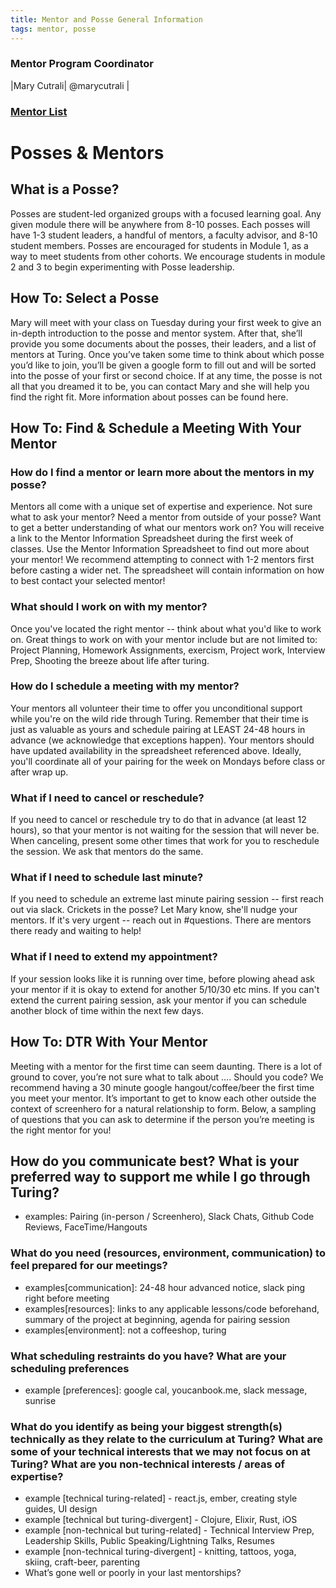 ```yaml
---
title: Mentor and Posse General Information
tags: mentor, posse
---
```


### Mentor Program Coordinator

|Mary Cutrali| @marycutrali |

### [Mentor List](https://docs.google.com/spreadsheets/d/1NpEeyD0N4s3EfQOQxS20KfI4UKddd41ziyRfZ1lqMwg/edit#gid=1600123372)

# Posses & Mentors

## What is a Posse? 

Posses are student-led organized groups with a focused learning goal. Any given module there will be anywhere from 8-10 posses. Each posses will have 1-3 student leaders, a handful of mentors, a faculty advisor, and 8-10 student members. Posses are encouraged for students in Module 1, as a way to meet students from other cohorts. We encourage students in module 2 and 3 to begin experimenting with Posse leadership. 

## How To: Select a Posse

Mary will meet with your class on Tuesday during your first week to give an in-depth introduction to the posse and mentor system. After that, she’ll provide you some documents about the posses, their leaders, and a list of mentors at Turing. Once you’ve taken some time to think about which posse you’d like to join, you’ll be given a google form to fill out and will be sorted into the posse of your first or second choice. If at any time, the posse is not all that you dreamed it to be, you can contact Mary and she will help you find the right fit.  More information about posses can be found here.

## How To: Find & Schedule a Meeting With Your Mentor

### How do I find a mentor or learn more about the mentors in my posse?

Mentors all come with a unique set of expertise and experience. Not sure what to ask your mentor? Need a mentor from outside of your posse? Want to get a better understanding of what our mentors work on?
You will receive a link to the Mentor Information Spreadsheet during the first week of classes. Use the Mentor Information Spreadsheet to find out more about your mentor! We recommend attempting to connect with 1-2 mentors first before casting a wider net. The spreadsheet will contain information on how to best contact your selected mentor!

### What should I work on with my mentor?

Once you've located the right mentor -- think about what you'd like to work on. Great things to work on with your mentor include but are not limited to: Project Planning, Homework Assignments, exercism, Project work, Interview Prep, Shooting the breeze about life after turing.

### How do I schedule a meeting with my mentor?

Your mentors all volunteer their time to offer you unconditional support while you're on the wild ride through Turing. Remember that their time is just as valuable as yours and schedule pairing at LEAST 24-48 hours in advance (we acknowledge that exceptions happen). Your mentors should have updated availability in the spreadsheet referenced above. Ideally, you'll coordinate all of your pairing for the week on Mondays before class or after wrap up. 

### What if I need to cancel or reschedule?

If you need to cancel or reschedule try to do that in advance (at least 12 hours), so that your mentor is not waiting for the session that will never be. When canceling, present some other times that work for you to reschedule the session. We ask that mentors do the same.

### What if I need to schedule last minute?

If you need to schedule an extreme last minute pairing session -- first reach out via slack. Crickets in the posse? Let Mary know, she'll nudge your mentors. If it's very urgent -- reach out in #questions. There are mentors there ready and waiting to help!

### What if I need to extend my appointment?

If your session looks like it is running over time, before plowing ahead ask your mentor if it is okay to extend for another 5/10/30 etc mins.
If you can't extend the current pairing session, ask your mentor if you can schedule another block of time within the next few days.

## How To: DTR With Your Mentor

Meeting with a mentor for the first time can seem daunting. There is a lot of ground to cover, you’re not sure what to talk about …. Should you code? We recommend having a 30 minute google hangout/coffee/beer the first time you meet your mentor. It’s important to get to know each other outside the context of screenhero for a natural relationship to form. Below, a sampling of questions that you can ask to determine if the person you’re meeting is the right mentor for you! 

## How do you communicate best? What is your preferred way to support me while I go through Turing?

- examples: Pairing (in-person / Screenhero), Slack Chats, Github Code Reviews, FaceTime/Hangouts

### What do you need (resources, environment, communication) to feel prepared for our meetings?
- examples[communication]: 24-48 hour advanced notice, slack ping right before meeting
- examples[resources]: links to any applicable lessons/code beforehand, summary of the project at beginning, agenda for pairing session
- examples[environment]: not a coffeeshop, turing

### What scheduling restraints do you have? What are your scheduling preferences

- example [preferences]: google cal, youcanbook.me, slack message, sunrise

### What do you identify as being your biggest strength(s) technically as they relate to the curriculum at Turing? What are some of your technical interests that we may not focus on at Turing? What are you non-technical interests / areas of expertise?

- example [technical turing-related] - react.js, ember, creating style guides, UI design
- example [technical but turing-divergent] - Clojure, Elixir, Rust, iOS
- example [non-technical but turing-related] - Technical Interview Prep, Leadership Skills, Public Speaking/Lightning Talks, Resumes
- example [non-technical turing-divergent] - knitting, tattoos, yoga, skiing, craft-beer, parenting
- What’s gone well or poorly in your last mentorships?
 



